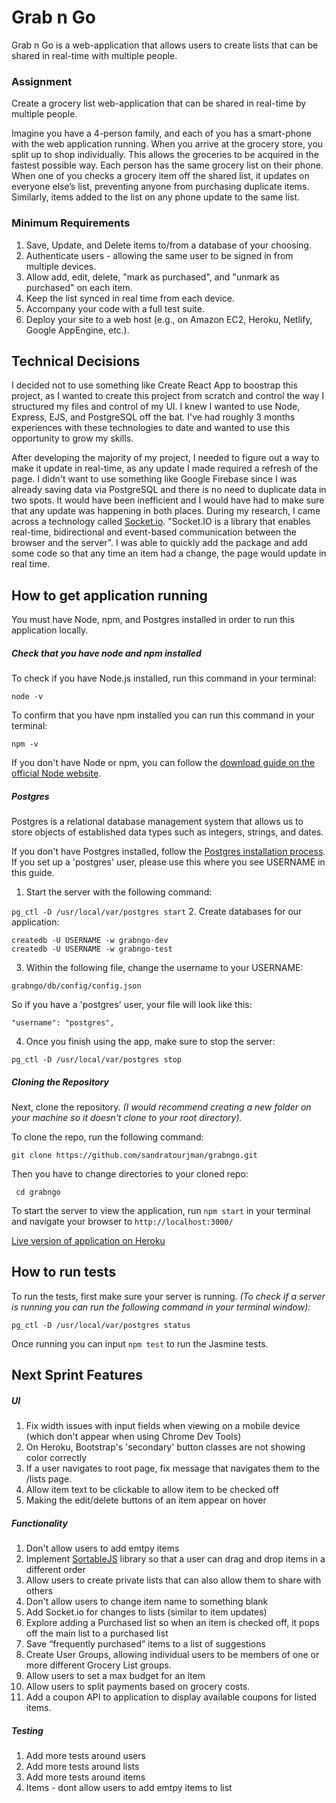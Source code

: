 # Grab n Go

Grab n Go is a web-application that allows users to create lists that can be shared in real-time with multiple people. 

### Assignment
Create a grocery list web-application that can be shared in real-time by multiple people.

Imagine you have a 4-person family, and each of you has a smart-phone with the web application running. When you arrive at the grocery store, you split up to shop individually. This allows the groceries to be acquired in the fastest possible way. Each person has the same grocery list on their phone. When one of you checks a grocery item off the shared list, it updates on everyone else’s list, preventing anyone from purchasing duplicate items. Similarly, items added to the list on any phone update to the same list.

### Minimum Requirements
1. Save, Update, and Delete items to/from a database of your choosing.
2. Authenticate users - allowing the same user to be signed in from multiple devices.
3. Allow add, edit, delete, "mark as purchased", and "unmark as purchased" on each item.
4. Keep the list synced in real time from each device.
5. Accompany your code with a full test suite.
6. Deploy your site to a web host (e.g., on Amazon EC2, Heroku, Netlify, Google AppEngine, etc.).

## Technical Decisions
I decided not to use something like Create React App to boostrap this project, as I wanted to create this project from scratch and control the way I structured my files and control of my UI. I knew I wanted to use Node, Express, EJS, and PostgreSQL off the bat. I've had roughly 3 months experiences with these technologies to date and wanted to use this opportunity to grow my skills. 

After developing the majority of my project, I needed to figure out a way to make it update in real-time, as any update I made required a refresh of the page. I didn't want to use something like Google Firebase since I was already saving data via PostgreSQL and there is no need to duplicate data in two spots. It would have been inefficient and I would have had to make sure that any update was happening in both places. During my research, I came across a technology called [Socket.io](https://socket.io/). "Socket.IO is a library that enables real-time, bidirectional and event-based communication between the browser and the server". I was able to quickly add the package and add some code so that any time an item had a change, the page would update in real time. 

## How to get application running
You must have Node, npm, and Postgres installed in order to run this application locally.

##### Check that you have node and npm installed
To check if you have Node.js installed, run this command in your terminal:

```node -v```

To confirm that you have npm installed you can run this command in your terminal:

```npm -v```

If you don't have Node or npm, you can follow the [download guide on the official Node website](https://nodejs.org/en/download/).
##### Postgres
Postgres is a relational database management system that allows us to store objects of established data types such as integers, strings, and dates.

If you don't have Postgres installed, follow the [Postgres installation process](https://www.digitalocean.com/community/tutorials/how-to-install-and-use-postgresql-on-ubuntu-18-04). If you set up a 'postgres' user, please use this where you see USERNAME in this guide.

1. Start the server with the following command:

``` pg_ctl -D /usr/local/var/postgres start ```
2. Create databases for our application:
```
createdb -U USERNAME -w grabngo-dev
createdb -U USERNAME -w grabngo-test
```
3. Within the following file, change the username to your USERNAME:
```
grabngo/db/config/config.json
```

So if you have a 'postgres' user, your file will look like this:
```
"username": "postgres",
```

4. Once you finish using the app, make sure to stop the server:

``` pg_ctl -D /usr/local/var/postgres stop ```

##### Cloning the Repository

Next, clone the repository. _(I would recommend creating a new folder on your machine so it  doesn't clone to your root directory)._

To clone the repo, run the following command:

``` git clone https://github.com/sandratourjman/grabngo.git ```

Then you have to change directories to your cloned repo:

``` cd grabngo```

To start the server to view the application, run ```npm start``` in your terminal and navigate your browser to ```http://localhost:3000/```

[Live version of application on Heroku](https://sandratourjman-grabngo.herokuapp.com/)

## How to run tests
To run the tests, first make sure your server is running. _(To check if a server is running you can run the following command in your terminal window):_

``` pg_ctl -D /usr/local/var/postgres status ```

Once running you can input ```npm test``` to run the Jasmine tests.

## Next Sprint Features

##### UI
1.  Fix width issues with input fields when viewing on a mobile device (which don't appear when using Chrome Dev Tools)
2.  On Heroku, Bootstrap's 'secondary' button classes are not showing color correctly
3.  If a user navigates to root page, fix message that navigates them to the /lists page.
4.  Allow item text to be clickable to allow item to be checked off
5.  Making the edit/delete buttons of an item appear on hover 

##### Functionality
1. Don't allow users to add emtpy items
2. Implement [SortableJS](https://github.com/SortableJS/Sortable) library so that a user can drag and drop items in a different order
3. Allow users to create private lists that can also allow them to share with others
4. Don't allow users to change item name to something blank
5. Add Socket.io for changes to lists (similar to item updates) 
6. Explore adding a Purchased list so when an item is checked off, it pops off the main list to a purchased list
7. Save “frequently purchased” items to a list of suggestions
8. Create User Groups, allowing individual users to be members of one or more different Grocery List groups.
9. Allow users to set a max budget for an item
10. Allow users to split payments based on grocery costs.
11. Add a coupon API to application to display available coupons for listed items.

##### Testing
1. Add more tests around users
2. Add more tests around lists
3. Add more tests around items
4. Items - dont allow users to add emtpy items to list

